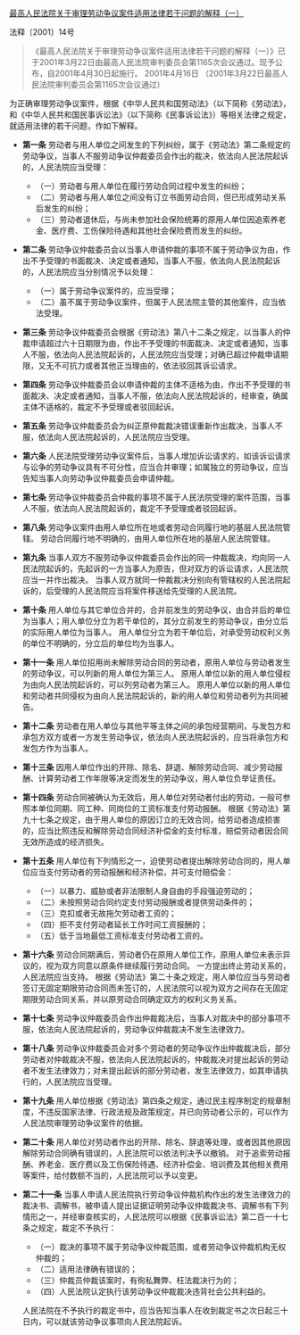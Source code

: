 [最高人民法院关于审理劳动争议案件适用法律若干问题的解释（一）](http://www.mohrss.gov.cn/ldgxs/LDGXzhengcefagui/LDGXzyzc/201011/t20101116_86292.html)

法释〔2001〕14号

> 《最高人民法院关于审理劳动争议案件适用法律若干问题的解释（一）》已于2001年3月22日由最高人民法院审判委员会第1165次会议通过。现予公布，自2001年4月30日起施行。
> 2001年4月16日
> （2001年3月22日最高人民法院审判委员会第1165次会议通过）

为正确审理劳动争议案件，根据《中华人民共和国劳动法》（以下简称《劳动法》，和《中华人民共和国民事诉讼法》（以下简称《民事诉讼法》）等相关法律之规定，就适用法律的若干问题，作如下解释。

- **第一条** 劳动者与用人单位之间发生的下列纠纷，属于《劳动法》第二条规定的劳动争议，当事人不服劳动争议仲裁委员会作出的裁决，依法向人民法院起诉的，人民法院应当受理：
    - （一）劳动者与用人单位在履行劳动合同过程中发生的纠纷；
    - （二）劳动者与用人单位之间没有订立书面劳动合同，但已形成劳动关系后发生的纠纷；
    - （三）劳动者退休后，与尚未参加社会保险统筹的原用人单位因追索养老金、医疗费、工伤保险待遇和其他社会保险费而发生的纠纷。

- **第二条** 劳动争议仲裁委员会以当事人申请仲裁的事项不属于劳动争议为由，作出不予受理的书面裁决、决定或者通知，当事人不服，依法向人民法院起诉的，人民法院应当分别情况予以处理：
    - （一）属于劳动争议案件的，应当受理；
    - （二）虽不属于劳动争议案件，但属于人民法院主管的其他案件，应当依法受理。

- **第三条** 劳动争议仲裁委员会根据《劳动法》第八十二条之规定，以当事人的仲裁申请超过六十日期限为由，作出不予受理的书面裁决、决定或者通知，当事人不服，依法向人民法院起诉的，人民法院应当受理；对确已超过仲裁申请期限，又无不可抗力或者其他正当理由的，依法驳回其诉讼请求。

- **第四条** 劳动争议仲裁委员会以申请仲裁的主体不适格为由，作出不予受理的书面裁决、决定或者通知，当事人不服，依法向人民法院起诉的，经审查，确属主体不适格的，裁定不予受理或者驳回起诉。

- **第五条** 劳动争议仲裁委员会为纠正原仲裁裁决错误重新作出裁决，当事人不服，依法向人民法院起诉的，人民法院应当受理。

- **第六条** 人民法院受理劳动争议案件后，当事人增加诉讼请求的，如该诉讼请求与讼争的劳动争议具有不可分性，应当合并审理；如属独立的劳动争议，应当告知当事人向劳动争议仲裁委员会申请仲裁。

- **第七条** 劳动争议仲裁委员会仲裁的事项不属于人民法院受理的案件范围，当事人不服，依法向人民法院起诉的，裁定不予受理或者驳回起诉。

- **第八条** 劳动争议案件由用人单位所在地或者劳动合同履行地的基层人民法院管辖。
    劳动合同履行地不明确的，由用人单位所在地的基层人民法院管辖。

- **第九条** 当事人双方不服劳动争议仲裁委员会作出的同一仲裁裁决，均向同一人民法院起诉的，先起诉的一方当事人为原告，但对双方的诉讼请求，人民法院应当一并作出裁决。
    当事人双方就同一仲裁裁决分别向有管辖权的人民法院起诉的，后受理的人民法院应当将案件移送给先受理的人民法院。

- **第十条** 用人单位与其它单位合并的，合并前发生的劳动争议，由合并后的单位为当事人；用人单位分立为若干单位的，其分立前发生的劳动争议，由分立后的实际用人单位为当事人。
    用人单位分立为若干单位后，对承受劳动权利义务的单位不明确的，分立后的单位均为当事人。

- **第十一条** 用人单位招用尚未解除劳动合同的劳动者，原用人单位与劳动者发生的劳动争议，可以列新的用人单位为第三人。
    原用人单位以新的用人单位侵权为由向人民法院起诉的，可以列劳动者为第三人。
    原用人单位以新的用人单位和劳动者共同侵权为由向人民法院起诉的，新的用人单位和劳动者列为共同被告。

- **第十二条** 劳动者在用人单位与其他平等主体之间的承包经营期间，与发包方和承包方双方或者一方发生劳动争议，依法向人民法院起诉的，应当将承包方和发包方作为当事人。

- **第十三条** 因用人单位作出的开除、除名、辞退、解除劳动合同、减少劳动报酬、计算劳动者工作年限等决定而发生的劳动争议，用人单位负举证责任。

- **第十四条** 劳动合同被确认为无效后，用人单位对劳动者付出的劳动，一般可参照本单位同期、同工种、同岗位的工资标准支付劳动报酬。
    根据《劳动法》第九十七条之规定，由于用人单位的原因订立的无效合同，给劳动者造成损害的，应当比照违反和解除劳动合同经济补偿金的支付标准，赔偿劳动者因合同无效所造成的经济损失。

- **第十五条** 用人单位有下列情形之一，迫使劳动者提出解除劳动合同的，用人单位应当支付劳动者的劳动报酬和经济补偿，并可支付赔偿金：
    - （一）以暴力、威胁或者非法限制人身自由的手段强迫劳动的；
    - （二）未按照劳动合同约定支付劳动报酬或者提供劳动条件的；
    - （三）克扣或者无故拖欠劳动者工资的；
    - （四）拒不支付劳动者延长工作时间工资报酬的；
    - （五）低于当地最低工资标准支付劳动者工资的。

- **第十六条** 劳动合同期满后，劳动者仍在原用人单位工作，原用人单位未表示异议的，视为双方同意以原条件继续履行劳动合同。
    一方提出终止劳动关系的，人民法院应当支持。
    根据《劳动法》第二十条之规定，用人单位应当与劳动者签订无固定期限劳动合同而未签订的，人民法院可以视为双方之间存在无固定期限劳动合同关系，并以原劳动合同确定双方的权利义务关系。

- **第十七条** 劳动争议仲裁委员会作出仲裁裁决后，当事人对裁决中的部分事项不服，依法向人民法院起诉的，劳动争议仲裁裁决不发生法律效力。

- **第十八条** 劳动争议仲裁委员会对多个劳动者的劳动争议作出仲裁裁决后，部分劳动者对仲裁裁决不服，依法向人民法院起诉的，仲裁裁决对提出起诉的劳动者不发生法律效力；对未提出起诉的部分劳动者，发生法律效力，如其申请执行的，人民法院应当受理。

- **第十九条** 用人单位根据《劳动法》第四条之规定，通过民主程序制定的规章制度，不违反国家法律、行政法规及政策规定，并已向劳动者公示的，可以作为人民法院审理劳动争议案件的依据。

- **第二十条** 用人单位对劳动者作出的开除、除名、辞退等处理，或者因其他原因解除劳动合同确有错误的，人民法院可以依法判决予以撤销。
    对于追索劳动报酬、养老金、医疗费以及工伤保险待遇、经济补偿金、培训费及其他相关费用等案件，给付数额不当的，人民法院可以予以变更。

- **第二十一条** 当事人申请人民法院执行劳动争议仲裁机构作出的发生法律效力的裁决书、调解书，被申请人提出证据证明劳动争议仲裁裁决书、调解书有下列情形之一，并经审查核实的，人民法院可以根据《民事诉讼法》第二百一十七条之规定，裁定不予执行：
    - （一）裁决的事项不属于劳动争议仲裁范围，或者劳动争议仲裁机构无权仲裁的；
    - （二）适用法律确有错误的；
    - （三）仲裁员仲裁该案时，有徇私舞弊、枉法裁决行为的；
    - （四）人民法院认定执行该劳动争议仲裁裁决违背社会公共利益的。

    人民法院在不予执行的裁定书中，应当告知当事人在收到裁定书之次日起三十日内，可以就该劳动争议事项向人民法院起诉。
